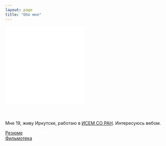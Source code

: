 ```yaml
---
layout: page
title: "Обо мне"
---
```

<div>
 <iframe class="grafotar" src="/about/includeava.htm" width="250" height="250" scrolling="no" frameborder="0" ></iframe>
</div>
<div >
      <p style="padding-top: 2.5em">Мне 19, живу Иркутске, работаю в <a href="http://sei.irk.ru/">ИСЕМ СО РАН</a>. Интересуюсь вебом.<BR>  </p>
	    <a href="http://naydenov.tk/cv">Резюме </a><BR>
      <a href="http://naydenov.tk/filmoteka">Фильмотека </a>
</div>
<div class="dot"></div>